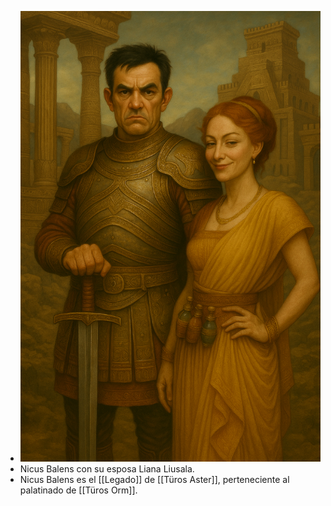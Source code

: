 - ![ChatGPT Image 18 abr 2025, 20_08_17.png](../assets/ChatGPT_Image_18_abr_2025,_20_08_17_1745003985605_0.png)
- Nicus Balens con su esposa Liana Liusala.
- Nicus Balens es el [[Legado]] de [[Türos Aster]], perteneciente al palatinado de [[Türos Orm]].